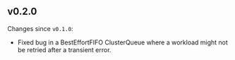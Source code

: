 ## v0.2.0

Changes since `v0.1.0`:

- Fixed bug in a BestEffortFIFO ClusterQueue where a workload might not be
  retried after a transient error.
